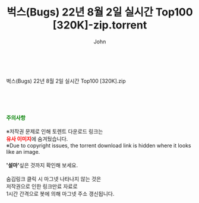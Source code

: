 ﻿---
layout: post
title:  "벅스(Bugs) 22년 8월 2일 실시간 Top100 [320K]-zip.torrent"
author: John
categories: [ 방송/음악 ]
tags: [  ]
image:  
description: "벅스(Bugs) 22년 8월 2일 실시간 Top100 [320K]-zip torrent 정보 공유"
toc: true
toc_sticky: true
---

<br>
<div class="view-img">
<a class="view_image" href="https://torrentmobile59.com/bbs/view_image.php?fn=%2Fdata%2Ffile%2Fmusic%2F3659260999_WLprJC09_5017831a35968ee829c7c90291c5f089e23c1a34.jpg" target="_blank"><img alt="" class="img-tag" content="https://torrentmobile59.com/data/file/music/3659260999_WLprJC09_5017831a35968ee829c7c90291c5f089e23c1a34.jpg" itemprop="image" src="https://torrentmobile59.com/data/file/music/3659260999_WLprJC09_5017831a35968ee829c7c90291c5f089e23c1a34.jpg"/></a></div><div class="view-content" itemprop="description">
<p>벅스(Bugs) 22년 8월 2일 실시간 Top100 [320K].zip<br/></p> </div>
    
<br><br><br>
<p data-ke-size="size16"><b><span style="color: green;">주의사항</span></b><br /><br />※저작권 문제로 인해 토렌트 다운로드 링크는<br /><b><span style="color: red;">유사 이미지</span></b>에 숨겨뒀습니다.<br />※Due to copyright issues, the torrent download link is hidden where it looks like an image.<br /><br /><b>'설마'</b>싶은 것까지 확인해 보세요.<br /><br />숨김링크 클릭 시 마그넷 나타나지 않는 것은<br />저작권으로 인한 링크만료 자료로<br />1시간 간격으로 봇에 의해 마그넷 주소 갱신됩니다.</p>
